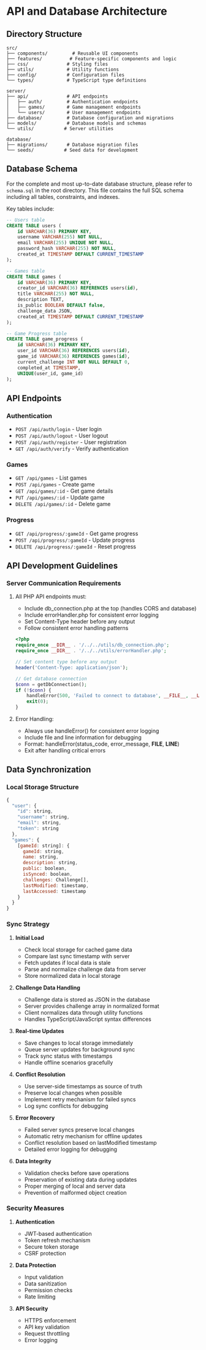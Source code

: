 # API and Database Architecture

## Directory Structure

```
src/
├── components/         # Reusable UI components
├── features/          # Feature-specific components and logic
├── css/              # Styling files
├── utils/            # Utility functions
├── config/           # Configuration files
└── types/            # TypeScript type definitions

server/
├── api/              # API endpoints
│   ├── auth/         # Authentication endpoints
│   ├── games/        # Game management endpoints
│   └── users/        # User management endpoints
├── database/         # Database configuration and migrations
├── models/           # Database models and schemas
└── utils/           # Server utilities

database/
├── migrations/       # Database migration files
└── seeds/           # Seed data for development
```

## Database Schema

For the complete and most up-to-date database structure, please refer to `schema.sql` in the root directory. This file contains the full SQL schema including all tables, constraints, and indexes.

Key tables include:

```sql
-- Users table
CREATE TABLE users (
    id VARCHAR(36) PRIMARY KEY,
    username VARCHAR(255) NOT NULL,
    email VARCHAR(255) UNIQUE NOT NULL,
    password_hash VARCHAR(255) NOT NULL,
    created_at TIMESTAMP DEFAULT CURRENT_TIMESTAMP
);

-- Games table
CREATE TABLE games (
    id VARCHAR(36) PRIMARY KEY,
    creator_id VARCHAR(36) REFERENCES users(id),
    title VARCHAR(255) NOT NULL,
    description TEXT,
    is_public BOOLEAN DEFAULT false,
    challenge_data JSON,
    created_at TIMESTAMP DEFAULT CURRENT_TIMESTAMP
);

-- Game Progress table
CREATE TABLE game_progress (
    id VARCHAR(36) PRIMARY KEY,
    user_id VARCHAR(36) REFERENCES users(id),
    game_id VARCHAR(36) REFERENCES games(id),
    current_challenge INT NOT NULL DEFAULT 0,
    completed_at TIMESTAMP,
    UNIQUE(user_id, game_id)
);
```

## API Endpoints

### Authentication
- `POST /api/auth/login` - User login
- `POST /api/auth/logout` - User logout
- `POST /api/auth/register` - User registration
- `GET /api/auth/verify` - Verify authentication

### Games
- `GET /api/games` - List games
- `POST /api/games` - Create game
- `GET /api/games/:id` - Get game details
- `PUT /api/games/:id` - Update game
- `DELETE /api/games/:id` - Delete game

### Progress
- `GET /api/progress/:gameId` - Get game progress
- `POST /api/progress/:gameId` - Update progress
- `DELETE /api/progress/:gameId` - Reset progress

## API Development Guidelines

### Server Communication Requirements
1. All PHP API endpoints must:
   - Include db_connection.php at the top (handles CORS and database)
   - Include errorHandler.php for consistent error logging
   - Set Content-Type header before any output
   - Follow consistent error handling patterns
   ```php
   <?php
   require_once __DIR__ . '/../../utils/db_connection.php';
   require_once __DIR__ . '/../../utils/errorHandler.php';
   
   // Set content type before any output
   header('Content-Type: application/json');
   
   // Get database connection
   $conn = getDbConnection();
   if (!$conn) {
       handleError(500, 'Failed to connect to database', __FILE__, __LINE__);
       exit(0);
   }
   ```

2. Error Handling:
   - Always use handleError() for consistent error logging
   - Include file and line information for debugging
   - Format: handleError(status_code, error_message, __FILE__, __LINE__)
   - Exit after handling critical errors

## Data Synchronization

### Local Storage Structure
```javascript
{
  "user": {
    "id": string,
    "username": string,
    "email": string,
    "token": string
  },
  "games": {
    [gameId: string]: {
      gameId: string,
      name: string,
      description: string,
      public: boolean,
      isSynced: boolean,
      challenges: Challenge[],
      lastModified: timestamp,
      lastAccessed: timestamp
    }
  }
}
```

### Sync Strategy

1. **Initial Load**
   - Check local storage for cached game data
   - Compare last sync timestamp with server
   - Fetch updates if local data is stale
   - Parse and normalize challenge data from server
   - Store normalized data in local storage

2. **Challenge Data Handling**
   - Challenge data is stored as JSON in the database
   - Server provides challenge array in normalized format
   - Client normalizes data through utility functions
   - Handles TypeScript/JavaScript syntax differences

3. **Real-time Updates**
   - Save changes to local storage immediately
   - Queue server updates for background sync
   - Track sync status with timestamps
   - Handle offline scenarios gracefully

4. **Conflict Resolution**
   - Use server-side timestamps as source of truth
   - Preserve local changes when possible
   - Implement retry mechanism for failed syncs
   - Log sync conflicts for debugging

5. **Error Recovery**
   - Failed server syncs preserve local changes
   - Automatic retry mechanism for offline updates
   - Conflict resolution based on lastModified timestamp
   - Detailed error logging for debugging

6. **Data Integrity**
   - Validation checks before save operations
   - Preservation of existing data during updates
   - Proper merging of local and server data
   - Prevention of malformed object creation

### Security Measures

1. **Authentication**
   - JWT-based authentication
   - Token refresh mechanism
   - Secure token storage
   - CSRF protection

2. **Data Protection**
   - Input validation
   - Data sanitization
   - Permission checks
   - Rate limiting

3. **API Security**
   - HTTPS enforcement
   - API key validation
   - Request throttling
   - Error logging

